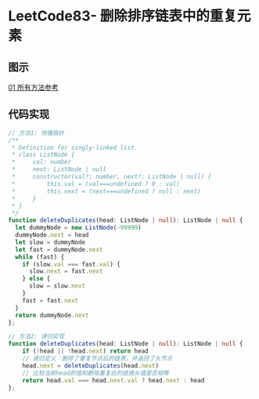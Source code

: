 
# LeetCode83- 删除排序链表中的重复元素

## 图示

[01 所有方法参考](https://leetcode.cn/problems/remove-duplicates-from-sorted-list/solution/83-shan-chu-pai-xu-lian-biao-zhong-de-zhong-fu-21/)

## 代码实现

```ts
// 方法1: 快慢指针
/**
 * Definition for singly-linked list.
 * class ListNode {
 *     val: number
 *     next: ListNode | null
 *     constructor(val?: number, next?: ListNode | null) {
 *         this.val = (val===undefined ? 0 : val)
 *         this.next = (next===undefined ? null : next)
 *     }
 * }
 */
function deleteDuplicates(head: ListNode | null): ListNode | null {
  let dummyNode = new ListNode(-99999)
  dummyNode.next = head
  let slow = dummyNode
  let fast = dummyNode.next
  while (fast) {
    if (slow.val === fast.val) {
      slow.next = fast.next
    } else {
      slow = slow.next
    }
    fast = fast.next
  }
  return dummyNode.next
};
```


```ts
// 方法2: 递归实现
function deleteDuplicates(head: ListNode | null): ListNode | null {
    if (!head || !head.next) return head   
    // 递归定义：删除了重复节点后的链表，并返回了头节点
    head.next = deleteDuplicates(head.next)
    // 比较当前head的值和删除重复后的链接头值是否相等
    return head.val === head.next.val ? head.next : head
};
```